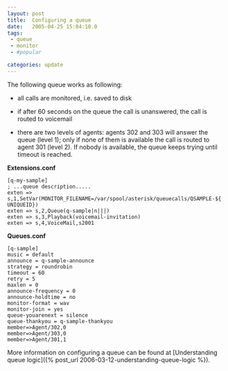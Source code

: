 ```yaml
---
layout: post
title:  Configuring a queue
date:   2005-04-25 15:04:10.0
tags:
 - queue
 - monitor
 - #popular

categories: update
---
```


The following queue works as following:


* all calls are monitored, i.e. saved to disk 

* if after 60 seconds on the queue the call is unanswered, the call is routed to voicemail 

* there are two levels of agents: agents 302 and 303 will answer the queue (level 1); only if none of them is available the call is routed to agent 301 (level 2). If nobody is available, the queue keeps trying until timeout is reached. 

**Extensions.conf**


    
    [q-my-sample]
    ; ...queue description.....
    exten =>
    s,1,SetVar(MONITOR_FILENAME=/var/spool/asterisk/queuecalls/QSAMPLE-${
    UNIQUEID})
    exten => s,2,Queue(q-sample|n|||)
    exten => s,3,Playback(voicemail-invitation)
    exten => s,4,VoiceMail,s2001


**Queues.conf**


    
    [q-sample]
    music = default
    announce = q-sample-announce
    strategy = roundrobin
    timeout = 60
    retry = 5
    maxlen = 0
    announce-frequency = 0
    announce-holdtime = no
    monitor-format = wav
    monitor-join = yes
    queue-youarenext = silence
    queue-thankyou = q-sample-thankyou
    member=>Agent/302,0
    member=>Agent/303,0
    member=>Agent/301,1



More information on configuring a queue can be found at [Understanding queue logic]({% post_url 2006-03-12-understanding-queue-logic %}).

